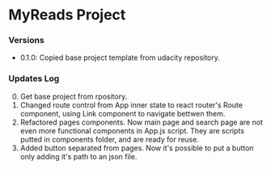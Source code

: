 # MyReads Project

### Versions

* 0.1.0: Copied base project template from udacity repository.

### Updates Log

0. Get base project from rpository.
1. Changed route control from App inner state to react router's Route component, using Link component to navigate bettwen them.
2. Refactored pages components. Now main page and search page are not even more functional components in App.js script. They are scripts putted in components folder, and are ready for reuse.
3. Added button separated from pages. Now it's possible to put a button only adding it's path to an json file.